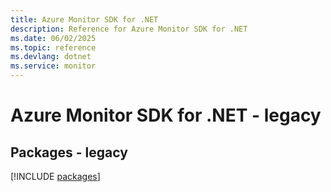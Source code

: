 ```yaml
---
title: Azure Monitor SDK for .NET
description: Reference for Azure Monitor SDK for .NET
ms.date: 06/02/2025
ms.topic: reference
ms.devlang: dotnet
ms.service: monitor
---
```

# Azure Monitor SDK for .NET - legacy
## Packages - legacy
[!INCLUDE [packages](monitor-index.md)]